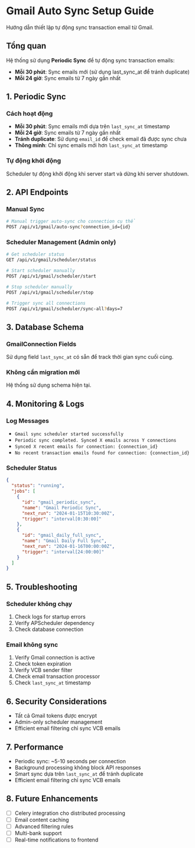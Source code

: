 # Gmail Auto Sync Setup Guide

Hướng dẫn thiết lập tự động sync transaction email từ Gmail.

## Tổng quan

Hệ thống sử dụng **Periodic Sync** để tự động sync transaction emails:

- **Mỗi 30 phút**: Sync emails mới (sử dụng last_sync_at để tránh duplicate)
- **Mỗi 24 giờ**: Sync emails từ 7 ngày gần nhất

## 1. Periodic Sync

### Cách hoạt động
- **Mỗi 30 phút**: Sync emails mới dựa trên `last_sync_at` timestamp
- **Mỗi 24 giờ**: Sync emails từ 7 ngày gần nhất
- **Tránh duplicate**: Sử dụng `email_id` để check email đã được sync chưa
- **Thông minh**: Chỉ sync emails mới hơn `last_sync_at` timestamp

### Tự động khởi động
Scheduler tự động khởi động khi server start và dừng khi server shutdown.

## 2. API Endpoints

### Manual Sync
```bash
# Manual trigger auto-sync cho connection cụ thể
POST /api/v1/gmail/auto-sync?connection_id={id}
```

### Scheduler Management (Admin only)
```bash
# Get scheduler status
GET /api/v1/gmail/scheduler/status

# Start scheduler manually
POST /api/v1/gmail/scheduler/start

# Stop scheduler manually
POST /api/v1/gmail/scheduler/stop

# Trigger sync all connections
POST /api/v1/gmail/scheduler/sync-all?days=7
```

## 3. Database Schema

### GmailConnection Fields
Sử dụng field `last_sync_at` có sẵn để track thời gian sync cuối cùng.

### Không cần migration mới
Hệ thống sử dụng schema hiện tại.

## 4. Monitoring & Logs

### Log Messages
- `Gmail sync scheduler started successfully`
- `Periodic sync completed. Synced X emails across Y connections`
- `Synced X recent emails for connection: {connection_id}`
- `No recent transaction emails found for connection: {connection_id}`

### Scheduler Status
```json
{
  "status": "running",
  "jobs": [
    {
      "id": "gmail_periodic_sync",
      "name": "Gmail Periodic Sync",
      "next_run": "2024-01-15T10:30:00Z",
      "trigger": "interval[0:30:00]"
    },
    {
      "id": "gmail_daily_full_sync", 
      "name": "Gmail Daily Full Sync",
      "next_run": "2024-01-16T00:00:00Z",
      "trigger": "interval[24:00:00]"
    }
  ]
}
```

## 5. Troubleshooting

### Scheduler không chạy
1. Check logs for startup errors
2. Verify APScheduler dependency
3. Check database connection

### Email không sync
1. Verify Gmail connection is active
2. Check token expiration
3. Verify VCB sender filter
4. Check email transaction processor
5. Check `last_sync_at` timestamp

## 6. Security Considerations

- Tất cả Gmail tokens được encrypt
- Admin-only scheduler management
- Efficient email filtering chỉ sync VCB emails

## 7. Performance

- Periodic sync: ~5-10 seconds per connection
- Background processing không block API responses
- Smart sync dựa trên `last_sync_at` để tránh duplicate
- Efficient email filtering chỉ sync VCB emails

## 8. Future Enhancements

- [ ] Celery integration cho distributed processing
- [ ] Email content caching
- [ ] Advanced filtering rules
- [ ] Multi-bank support
- [ ] Real-time notifications to frontend
